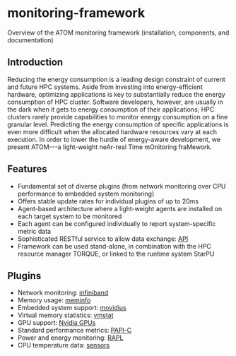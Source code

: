 # monitoring-framework
Overview of the ATOM monitoring framework (installation, components, and documentation)

## Introduction
Reducing the energy consumption is a leading design constraint of current and future HPC systems. Aside from investing into energy-efficient hardware, optimizing applications is key to substantially reduce the energy consumption of HPC cluster. Software developers, however, are usually in the dark when it gets to energy consumption of their applications; HPC clusters rarely provide capabilities to monitor energy consumption on a fine granular level. Predicting the energy consumption of specific applications is even more difficult when the allocated hardware resources vary at each execution. In order to lower the hurdle of energy-aware development, we present ATOM---a light-weight neAr-real Time mOnitoring fraMework.

## Features
- Fundamental set of diverse plugins (from network monitoring over CPU performance to embedded system monitoring)
- Offers stable update rates for individual plugins of up to 20ms
- Agent-based architecture where a light-weight agents are installed on each target system to be monitored
- Each agent can be configured individually to report system-specific metric data
- Sophisticated RESTful service to allow data exchange: [API](https://excess-project.github.io/monitoring-server)
- Framework can be used stand-alone, in combination with the HPC resource manager TORQUE, or linked to the runtime system StarPU 

## Plugins
- Network monitoring: [infiniband](https://github.com/excess-project/monitoring-agent/master/src/plugins/c/infiniband/README.md)
- Memory usage: [meminfo](https://github.com/excess-project/monitoring-agent/master/src/plugins/c/meminfo/README.md)
- Embedded system support: [movidius](https://github.com/excess-projectgithub/monitoring-agent/master/src/plugins/c/movidius_arduino)
- Virtual memory statistics: [vmstat](https://github.com/excess-projectgithub/monitoring-agent/master/src/plugins/c/vmstat/README.md)
- GPU support: [Nvidia GPUs](https://github.com/excess-projectgithub/monitoring-agent/master/src/plugins/c/nvidia/README.md)
- Standard performance metrics: [PAPI-C](https://github.com/excess-projectgithub/monitoring-agent/master/src/plugins/c/papi/README.md)
- Power and energy monitoring: [RAPL](https://github.com/excess-projectgithub/monitoring-agent/master/src/plugins/c/rapl/README.md)
- CPU temperature data: [sensors](https://github.com/excess-projectgithub/monitoring-agent/master/src/plugins/c/sensors/README.md)

